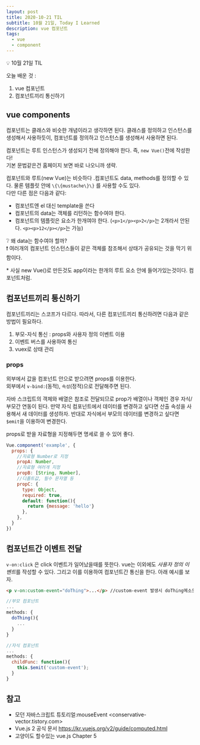 ```yaml
---
layout: post
title: 2020-10-21 TIL
subtitle: 10월 21일, Today I Learned
description: vue 컴포넌트
tags:
  - vue
  - component
---
```


<p class="callout">💡 10월 21일 TIL </p>

오늘 배운 것 :
1. vue 컴포넌트
2. 컴포넌트끼리 통신하기

## vue components

컴포넌트는 클래스와 비슷한 개념이라고 생각하면 된다. 클래스를 정의하고 인스턴스를 생성해서 사용하듯이, 컴포넌트를 정의하고 인스턴스를 생성해서 사용하면 된다. 

컴포넌트는 루트 인스턴스가 생성되기 전에 정의해야 한다. 즉, `new Vue()`전에 작성한다!\
기본 문법같은건 홈페이지 보면 바로 나오니까 생략.

컴포넌트와 루트(new Vue)는 비슷하다 .컴포넌트도 data, methods를 정의할 수 있다. 물론 템플릿 안에 `\{\{mustache\}\}` 를 사용할 수도 있다.\
다만 다른 점은 다음과 같다:

- 컴포넌트엔 el 대신 template을 쓴다
- 컴포넌트의 <span class="ud">data는 객체를 리턴하는 함수여야 한다.</span>
- 컴포넌트의 템플릿은 요소가 한개여야 한다. (`<p>1</p><p>2</p>`는 2개라서 안된다. `<p><p>12</p></p>`는 가능)

<p class="callout">
❔ 왜 data는 함수여야 할까? <br>
❗ 여러개의 컴포넌트 인스턴스들이 같은 객체를 참조해서 상태가 공유되는 것을 막기 위함이다.
</p>

\* 사실 new Vue()로 만든것도 app이라는 한개의 루트 요소 안에 들어가있는것이다. 컴포넌트처럼.



## 컴포넌트끼리 통신하기

컴포넌트끼리는 스코프가 다르다. 따라서, 다른 컴포넌트끼리 통신하려면 다음과 같은 방법이 필요하다.
1. 부모-자식 통신 : props와 사용자 정의 이벤트 이용
2. 이벤트 버스를 사용하여 통신
3. vuex로 상태 관리



### props

외부에서 값을 컴포넌트 안으로 받으려면 props를 이용한다.\
외부에서 `v-bind:`(동적), `속성`(정적)으로 전달해주면 된다.

<span class="ud">자바 스크립트의 객체와 배열은 참조로 전달되므로 prop가 배열이나 객체인 경우 자식/부모간 연동이 된다.</span> 만약 자식 컴포넌트에서 데이터를 변경하고 싶다면 산출 속성을 사용해서 새 데이터를 생성하자. 반대로 자식에서 부모의 데이터를 변경하고 싶다면 `$emit`을 이용하여 변경한다.

props로 받을 자료형을 지정해두면 명세로 쓸 수 있어 좋다.

```js
Vue.component('example', {
  props: {
    //자료형 Number로 지정
    propA: Number,
    //자료형 여러개 지정
    propB: [String, Number],
    //디폴트값, 필수 문자열 등
    propC: {
      type: Object,
      required: true,
      default: function(){
        return {message: 'hello'}
      },
    }, 
  }
})
```

## 컴포넌트간 이벤트 전달

`v-on:click` 은 click 이벤트가 일어났을때를 뜻한다. vue는 이외에도 *사용자 정의 이벤트*를 작성할 수 있다. 그리고 이를 이용하여 컴포넌트간 통신을 한다. 아래 예시를 보자.

```html
<p v-on:custom-event="doThing">...</p> //custom-event 발생시 doThing메소드 호출
```

```js
//부모 컴포넌트
...
methods: {
  doThing(){
    ...
  }
}

//자식 컴포넌트
...
methods: {
  childFunc: function(){
    this.$emit('custom-event');
  }
}
```


## 참고

- 모던 자바스크립트 튜토리얼:mouseEvent <conservative-vector.tistory.com>
- Vue.js 2 공식 문서 <https://kr.vuejs.org/v2/guide/computed.html>
- 고양이도 할수있는 vue.js Chapter 5
